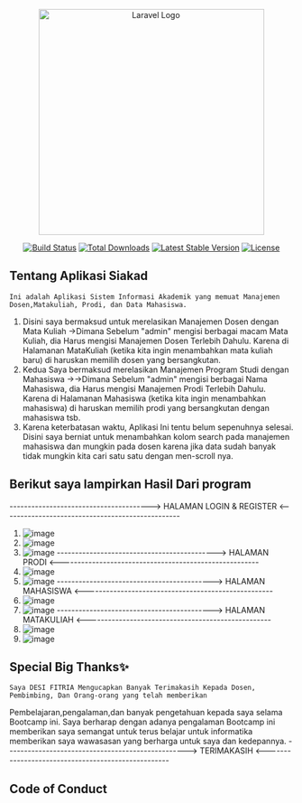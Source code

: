 <p align="center"><a href="https://laravel.com" target="_blank"><img src="https://raw.githubusercontent.com/laravel/art/master/logo-lockup/5%20SVG/2%20CMYK/1%20Full%20Color/laravel-logolockup-cmyk-red.svg" width="400" alt="Laravel Logo"></a></p>

<p align="center">
<a href="https://github.com/laravel/framework/actions"><img src="https://github.com/laravel/framework/workflows/tests/badge.svg" alt="Build Status"></a>
<a href="https://packagist.org/packages/laravel/framework"><img src="https://img.shields.io/packagist/dt/laravel/framework" alt="Total Downloads"></a>
<a href="https://packagist.org/packages/laravel/framework"><img src="https://img.shields.io/packagist/v/laravel/framework" alt="Latest Stable Version"></a>
<a href="https://packagist.org/packages/laravel/framework"><img src="https://img.shields.io/packagist/l/laravel/framework" alt="License"></a>
</p>

## Tentang Aplikasi Siakad
    Ini adalah Aplikasi Sistem Informasi Akademik yang memuat Manajemen Dosen,Matakuliah, Prodi, dan Data Mahasiswa.
   1.  Disini saya bermaksud untuk merelasikan Manajemen Dosen dengan Mata Kuliah ->Dimana Sebelum "admin" mengisi berbagai macam Mata Kuliah, dia Harus mengisi Manajemen Dosen Terlebih Dahulu. Karena di Halamanan MataKuliah (ketika kita ingin menambahkan mata kuliah baru) di haruskan memilih dosen yang bersangkutan.
   2.  Kedua Saya bermaksud merelasikan Manajemen Program Studi dengan Mahasiswa ->->Dimana Sebelum "admin" mengisi berbagai Nama Mahasiswa, dia Harus mengisi Manajemen Prodi Terlebih Dahulu. Karena di Halamanan Mahasiswa (ketika kita ingin menambahkan mahasiswa) di haruskan memilih prodi yang bersangkutan dengan mahasiswa tsb.
   3.  Karena keterbatasan waktu, Aplikasi Ini tentu belum sepenuhnya selesai. Disini saya berniat untuk menambahkan kolom search pada manajemen mahasiswa dan mungkin pada dosen karena jika data sudah banyak tidak mungkin kita cari satu satu dengan men-scroll nya.
## Berikut saya lampirkan Hasil Dari program
---------------------------------------> HALAMAN LOGIN & REGISTER <-------------------------------------------------
1. ![image](https://github.com/desifitrias/Deployment_project/assets/150249930/132678d2-c322-40df-9d8b-50d798db36bd)
2. ![image](https://github.com/desifitrias/Deployment_project/assets/150249930/7ec1f76d-5718-432e-9640-921e30a703aa)
3. ![image](https://github.com/desifitrias/Deployment_project/assets/150249930/a4bc885a-6742-41e2-bf8a-2d5e3de87aa2)
--------------------------------------------> HALAMAN PRODI <-------------------------------------------------------
1. ![image](https://github.com/desifitrias/Deployment_project/assets/150249930/23b79c7d-c48f-40ae-a07a-39910832eb69)
2. ![image](https://github.com/desifitrias/Deployment_project/assets/150249930/11f6dfc9-a14c-4bfa-9ab7-9c0ea151f2c9)
-------------------------------------------> HALAMAN MAHASISWA <----------------------------------------------------
1. ![image](https://github.com/desifitrias/Deployment_project/assets/150249930/cc8936dc-172a-4e0c-a1a1-d973dac7b557)
2. ![image](https://github.com/desifitrias/Deployment_project/assets/150249930/1194103a-d861-41f5-bc53-72a7d8c545f6)
-------------------------------------------> HALAMAN MATAKULIAH <---------------------------------------------------
1. ![image](https://github.com/desifitrias/Deployment_project/assets/150249930/cda6b406-603c-49bc-8cde-75108d3f91af)
2. ![image](https://github.com/desifitrias/Deployment_project/assets/150249930/e52bdc3b-6408-497b-87f7-11dc16193298)

## Special Big Thanks✨
    Saya DESI FITRIA Mengucapkan Banyak Terimakasih Kepada Dosen, Pembimbing, Dan Orang-orang yang telah memberikan
Pembelajaran,pengalaman,dan banyak pengetahuan kepada saya selama Bootcamp ini.
    Saya berharap dengan adanya pengalaman Bootcamp ini memberikan saya semangat untuk terus belajar untuk informatika
memberikan saya wawasasan yang berharga untuk saya dan kedepannya.
--------------------------------------------------> TERIMAKASIH <---------------------------------------------------











## Code of Conduct

